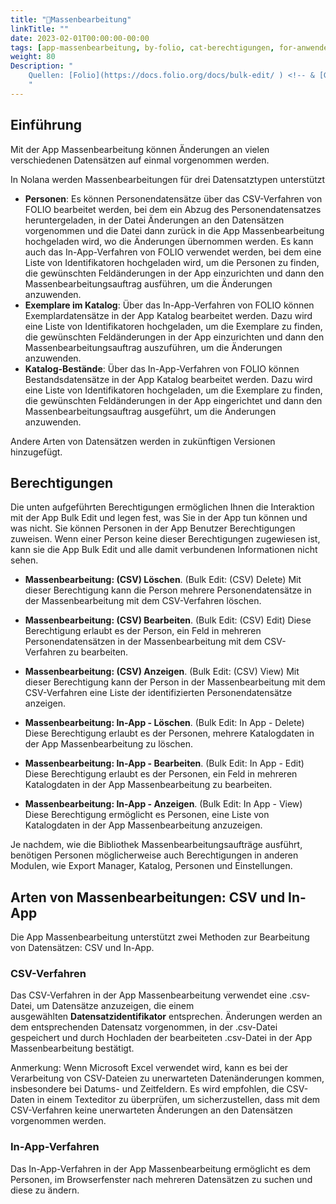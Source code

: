 ```yaml
---
title: "📱Massenbearbeitung"
linkTitle: ""
date: 2023-02-01T00:00:00-00:00
tags: [app-massenbearbeitung, by-folio, cat-berechtigungen, for-anwender]
weight: 80
Description: "
    Quellen: [Folio](https://docs.folio.org/docs/bulk-edit/ ) <!-- & [GBV](https://info.gebev.de/pages/viewpage.action?pageId=845709320) -->
    "
---
```


## Einführung

Mit der App Massenbearbeitung können Änderungen an vielen verschiedenen Datensätzen auf einmal vorgenommen werden.

In Nolana werden Massenbearbeitungen für drei Datensatztypen unterstützt

* **Personen**: Es können Personendatensätze über das CSV-Verfahren von FOLIO bearbeitet werden, bei dem ein Abzug des Personendatensatzes heruntergeladen, in der Datei Änderungen an den Datensätzen vorgenommen und die Datei dann zurück in die App Massenbearbeitung hochgeladen wird, wo die Änderungen übernommen werden. Es kann auch das In-App-Verfahren von FOLIO verwendet werden, bei dem eine Liste von Identifikatoren hochgeladen wird, um die Personen zu finden, die gewünschten Feldänderungen in der App einzurichten und dann den Massenbearbeitungsauftrag ausführen, um die Änderungen anzuwenden.
* **Exemplare im Katalog**: Über das In-App-Verfahren von FOLIO können Exemplardatensätze in der App Katalog bearbeitet werden. Dazu wird eine Liste von Identifikatoren hochgeladen, um die Exemplare zu finden, die gewünschten Feldänderungen in der App einzurichten und dann den Massenbearbeitungsauftrag auszuführen, um die Änderungen anzuwenden.
* **Katalog-Bestände**: Über das In-App-Verfahren von FOLIO können Bestandsdatensätze in der App Katalog bearbeitet werden. Dazu wird eine Liste von Identifikatoren hochgeladen, um die Exemplare zu finden, die gewünschten Feldänderungen in der App eingerichtet und dann den Massenbearbeitungsauftrag ausgeführt, um die Änderungen anzuwenden.

Andere Arten von Datensätzen werden in zukünftigen Versionen hinzugefügt.

## Berechtigungen

Die unten aufgeführten Berechtigungen ermöglichen Ihnen die Interaktion mit der App Bulk Edit und legen fest, was Sie in der App tun können und was nicht. Sie können Personen in der App Benutzer Berechtigungen zuweisen. Wenn einer Person keine dieser Berechtigungen zugewiesen ist, kann sie die App Bulk Edit und alle damit verbundenen Informationen nicht sehen.

* **Massenbearbeitung: (CSV) Löschen**. (Bulk Edit: (CSV) Delete)
    Mit dieser Berechtigung kann die Person mehrere Personendatensätze in der Massenbearbeitung mit dem CSV-Verfahren löschen.
* **Massenbearbeitung: (CSV) Bearbeiten**. (Bulk Edit: (CSV) Edit)
    Diese Berechtigung erlaubt es der Person, ein Feld in mehreren Personendatensätzen in der Massenbearbeitung mit dem CSV-Verfahren zu bearbeiten.

* **Massenbearbeitung: (CSV) Anzeigen**. (Bulk Edit: (CSV) View)
    Mit dieser Berechtigung kann der Person in der Massenbearbeitung mit dem CSV-Verfahren eine Liste der identifizierten Personendatensätze anzeigen.

* **Massenbearbeitung: In-App - Löschen**. (Bulk Edit: In App - Delete)
    Diese Berechtigung erlaubt es der Personen, mehrere Katalogdaten in der App Massenbearbeitung zu löschen.

* **Massenbearbeitung: In-App - Bearbeiten**. (Bulk Edit: In App - Edit)
    Diese Berechtigung erlaubt es der Personen, ein Feld in mehreren Katalogdaten in der App Massenbearbeitung zu bearbeiten.

* **Massenbearbeitung: In-App - Anzeigen**. (Bulk Edit: In App - View)
    Diese Berechtigung ermöglicht es Personen, eine Liste von Katalogdaten in der App Massenbearbeitung anzuzeigen.

Je nachdem, wie die Bibliothek Massenbearbeitungsaufträge ausführt, benötigen Personen möglicherweise auch Berechtigungen in anderen Modulen, wie Export Manager, Katalog, Personen und Einstellungen.

## Arten von Massenbearbeitungen: CSV und In-App

Die App Massenbearbeitung unterstützt zwei Methoden zur Bearbeitung von Datensätzen: CSV und In-App.

### CSV-Verfahren

Das CSV-Verfahren in der App Massenbearbeitung verwendet eine .csv-Datei, um Datensätze anzuzeigen, die einem ausgewählten **Datensatzidentifikator** entsprechen. Änderungen werden an dem entsprechenden Datensatz vorgenommen, in der .csv-Datei gespeichert und durch Hochladen der bearbeiteten .csv-Datei in der App Massenbearbeitung bestätigt.

Anmerkung: Wenn Microsoft Excel verwendet wird, kann es bei der Verarbeitung von CSV-Dateien zu unerwarteten Datenänderungen kommen, insbesondere bei Datums- und Zeitfeldern. Es wird empfohlen, die CSV-Daten in einem Texteditor zu überprüfen, um sicherzustellen, dass mit dem CSV-Verfahren keine unerwarteten Änderungen an den Datensätzen vorgenommen werden.

### In-App-Verfahren

Das In-App-Verfahren in der App Massenbearbeitung ermöglicht es dem Personen, im Browserfenster nach mehreren Datensätzen zu suchen und diese zu ändern.
